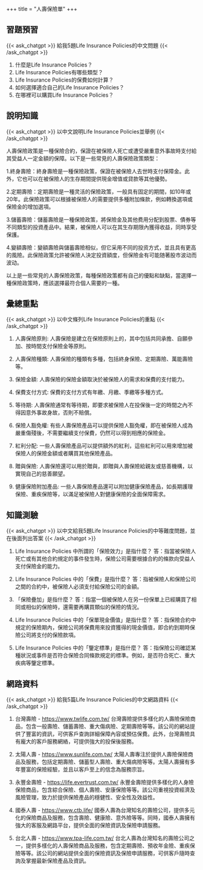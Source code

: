 +++
title = "人壽保險單"
+++
## 習題預習
{{< ask_chatgpt >}}
給我5題Life Insurance Policies的中文問題
{{< /ask_chatgpt >}}



1. 什麼是Life Insurance Policies？
2. Life Insurance Policies有哪些類型？
3. Life Insurance Policies的保費如何計算？
4. 如何選擇適合自己的Life Insurance Policies？
5. 在哪裡可以購買Life Insurance Policies？   

## 說明知識
{{< ask_chatgpt >}}
以中文說明Life Insurance Policies並舉例
{{< /ask_chatgpt >}}



人壽保險政策是一種保險合約，保證在被保險人死亡或遭受嚴重意外事故時支付給其受益人一定金額的保障。以下是一些常見的人壽保險政策類型：

1.終身壽險：終身壽險是一種保險政策，保證在被保險人去世時支付保障金。此外，它也可以在被保險人的生存期間提供現金增值或貸款等其他優勢。

2.定期壽險：定期壽險是一種灵活的保險政策，一般具有固定的期間，如10年或20年。此保險政策可以根據被保險人的需要提供多種附加條款，例如轉換選項或保險金的增加選項。

3.儲蓄壽險：儲蓄壽險是一種保險政策，將保險金及其他费用分配到股票、債券等不同類型的投資產品中。結果，被保險人可以在其生存期限內獲得收益，同時享受保護。

4.變額壽險：變額壽險與儲蓄壽險相似，但它采用不同的投资方式，並且具有更高的風險。此保險政策允許被保險人決定投資額度，但保險金有可能随著股市波动而波动。

以上是一些常見的人壽保險政策，每種保險政策都有自己的優點和缺點，當選擇一種保險政策時，應該選擇最符合個人需要的一種。   

## 彙總重點
{{< ask_chatgpt >}}
以中文條列Life Insurance Policies的重點
{{< /ask_chatgpt >}}



1. 人壽保險原則: 人壽保險是建立在保險原則上的，其中包括共同承擔、自願參加、按時間支付保險金等原則。

2. 人壽保險種類: 人壽保險的種類有多種，包括終身保險、定期壽險、萬能壽險等。

3. 保險金額: 人壽保險的保險金額取決於被保險人的需求和保費的支付能力。

4. 保費支付方式: 保費的支付方式有年繳、月繳、季繳等多種方式。

5. 等待期: 人壽保險通常有等待期，即要求被保險人在投保後一定的時間之內不得因意外事故身故，否則不賠償。

6. 保險人豁免權: 有些人壽保險產品可以提供保險人豁免權，即在被保險人成為嚴重傷殘後，不需要繼續支付保費，仍然可以得到相應的保險金。

7. 紅利分配: 一些人壽保險產品可以提供額外的紅利，這些紅利可以用來增加被保險人的保險金額或者購買其他保險產品。

8. 贈與保險: 人壽保險還可以用於贈與，即贈與人壽保險給親友或慈善機構，以實現自己的慈善願望。

9. 健康保險附加產品: 一些人壽保險產品還可以附加健康保險產品，如長期護理保險、重疾保險等，以滿足被保險人對健康保險的全面保障需求。   

## 知識測驗
{{< ask_chatgpt >}}
以中文給我5題Life Insurance Policies的中等難度問題，並在後面列出答案
{{< /ask_chatgpt >}}



1. Life Insurance Policies 中所謂的「保險效力」是指什麼？
答：指當被保險人死亡或有其他合約規定的事件發生時，保險公司需要根據合約的條款向受益人支付保險金的能力。

2. Life Insurance Policies 中的「保費」是指什麼？
答：指被保險人和保險公司之間的合約中，被保險人必須支付給保險公司的金額。

3. 「保險疊加」是指什麼？
答：指當一個被保險人在另一份保單上已經購買了相同或相似的保險時，還需要再購買類似的保險的情況。

4. Life Insurance Policies 中的「保單現金價值」是指什麼？
答：指保險合約中規定的保險期內，保險公司將保費用來投資獲得的現金價值，即合約到期時保險公司將支付的保險款項。

5. Life Insurance Policies 中的「鑒定標準」是指什麼？
答：指保險公司確認某種狀況或事件是否符合保險合同條款規定的標準。例如，是否符合死亡、重大疾病等鑒定標準。   

## 網路資料
{{< ask_chatgpt >}}
給我5篇Life Insurance Policies的中文網路資料
{{< /ask_chatgpt >}}



1. 台灣壽險 - https://www.twlife.com.tw/
台灣壽險提供多樣化的人壽險保險商品，包含一般壽險、儲蓄壽險、重大傷病險、定期壽險等等。該公司的網站提供了豐富的資訊，可供客戶查詢詳細保障內容或預估保費。此外，台灣壽險具有龐大的客戶服務網絡，可提供強大的投保後服務。

2. 太陽人壽 - https://www.sunlife.com.tw/
太陽人壽專注於提供人壽險保險商品及服務，包括定期壽險、儲蓄型人壽險、重大傷病險等等。太陽人壽擁有多年豐富的保險經驗，並且以客戶至上的信念為服務宗旨。

3. 永豐金壽險 - https://life.evertrust.com.tw/
永豐金壽險提供多樣化的人身險保險商品，包含綜合保險、個人壽險、安康保險等等。該公司重視投資經濟及風險管理，致力於提供保險產品的穩健性、安全性及效益性。

4. 國泰人壽 - https://www.ctb.life/
國泰人壽為台灣知名的壽險公司，提供多元化的保險商品及服務，包含壽險、健康險、意外險等等。同時，國泰人壽擁有強大的客服及網路平台，提供全面的保險資訊及保險申請服務。

5. 台北人壽 - https://www.tpa-life.com.tw/
台北人壽為台灣知名的壽險公司之一，提供多樣化的人壽保險商品及服務，包含定期壽險、預收年金險、重疾保險等等。該公司的網站提供全面的保險資訊及保險申請服務，可供客戶隨時查詢及掌握最新保險產品及資訊。   

